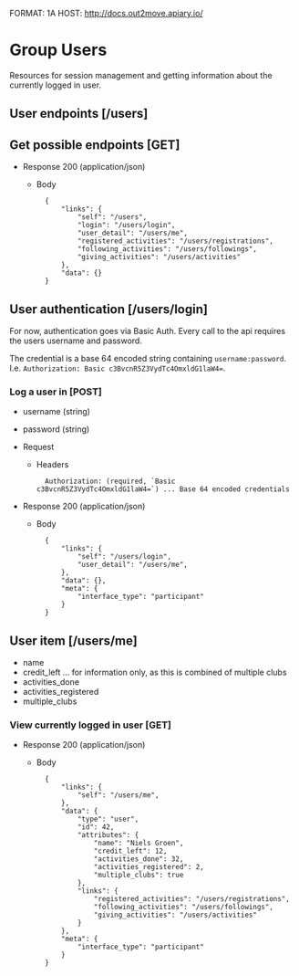 FORMAT: 1A
HOST: http://docs.out2move.apiary.io/

# Group Users

Resources for session management and getting information about the currently logged in user.

## User endpoints [/users]

## Get possible endpoints [GET]

+ Response 200 (application/json)

    + Body

            {
                "links": {
                    "self": "/users",
                    "login": "/users/login",
                    "user_detail": "/users/me",
                    "registered_activities": "/users/registrations",
                    "following_activities": "/users/followings",
                    "giving_activities": "/users/activities"
                },
                "data": {}
            }

## User authentication [/users/login]

For now, authentication goes via Basic Auth.
Every call to the api requires the users username and password.

The credential is a base 64 encoded string containing `username:password`.
I.e. `Authorization: Basic c3BvcnR5Z3VydTc4OmxldG1laW4=`.

### Log a user in [POST]

+ username (string)
+ password (string)

+ Request

    + Headers

            Authorization: (required, `Basic c3BvcnR5Z3VydTc4OmxldG1laW4=`) ... Base 64 encoded credentials

+ Response 200 (application/json)

    + Body

            {
                "links": {
                    "self": "/users/login",
                    "user_detail": "/users/me",
                },
                "data": {},
                "meta": {
                    "interface_type": "participant"
                }
            }

## User item [/users/me]

+ name
+ credit_left ... for information only, as this is combined of multiple clubs
+ activities_done
+ activities_registered
+ multiple_clubs

### View currently logged in user [GET]

+ Response 200 (application/json)

    + Body

            {
                "links": {
                    "self": "/users/me",
                },
                "data": {
                    "type": "user",
                    "id": 42,
                    "attributes": {
                        "name": "Niels Groen",
                        "credit_left": 12,
                        "activities_done": 32,
                        "activities_registered": 2,
                        "multiple_clubs": true
                    },
                    "links": {
                        "registered_activities": "/users/registrations",
                        "following_activities": "/users/followings",
                        "giving_activities": "/users/activities"
                    }
                },
                "meta": {
                    "interface_type": "participant"
                }
            }

